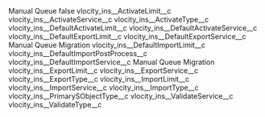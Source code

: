 <?xml version="1.0" encoding="UTF-8"?>
<CustomMetadata xmlns="http://soap.sforce.com/2006/04/metadata" xmlns:xsi="http://www.w3.org/2001/XMLSchema-instance" xmlns:xsd="http://www.w3.org/2001/XMLSchema">
    <label>Manual Queue</label>
    <protected>false</protected>
    <values>
        <field>vlocity_ins__ActivateLimit__c</field>
        <value xsi:nil="true"/>
    </values>
    <values>
        <field>vlocity_ins__ActivateService__c</field>
        <value xsi:nil="true"/>
    </values>
    <values>
        <field>vlocity_ins__ActivateType__c</field>
        <value xsi:nil="true"/>
    </values>
    <values>
        <field>vlocity_ins__DefaultActivateLimit__c</field>
        <value xsi:nil="true"/>
    </values>
    <values>
        <field>vlocity_ins__DefaultActivateService__c</field>
        <value xsi:nil="true"/>
    </values>
    <values>
        <field>vlocity_ins__DefaultExportLimit__c</field>
        <value xsi:nil="true"/>
    </values>
    <values>
        <field>vlocity_ins__DefaultExportService__c</field>
        <value xsi:type="xsd:string">Manual Queue Migration</value>
    </values>
    <values>
        <field>vlocity_ins__DefaultImportLimit__c</field>
        <value xsi:nil="true"/>
    </values>
    <values>
        <field>vlocity_ins__DefaultImportPostProcess__c</field>
        <value xsi:nil="true"/>
    </values>
    <values>
        <field>vlocity_ins__DefaultImportService__c</field>
        <value xsi:type="xsd:string">Manual Queue Migration</value>
    </values>
    <values>
        <field>vlocity_ins__ExportLimit__c</field>
        <value xsi:nil="true"/>
    </values>
    <values>
        <field>vlocity_ins__ExportService__c</field>
        <value xsi:nil="true"/>
    </values>
    <values>
        <field>vlocity_ins__ExportType__c</field>
        <value xsi:nil="true"/>
    </values>
    <values>
        <field>vlocity_ins__ImportLimit__c</field>
        <value xsi:nil="true"/>
    </values>
    <values>
        <field>vlocity_ins__ImportService__c</field>
        <value xsi:nil="true"/>
    </values>
    <values>
        <field>vlocity_ins__ImportType__c</field>
        <value xsi:nil="true"/>
    </values>
    <values>
        <field>vlocity_ins__PrimarySObjectType__c</field>
        <value xsi:nil="true"/>
    </values>
    <values>
        <field>vlocity_ins__ValidateService__c</field>
        <value xsi:nil="true"/>
    </values>
    <values>
        <field>vlocity_ins__ValidateType__c</field>
        <value xsi:nil="true"/>
    </values>
</CustomMetadata>
